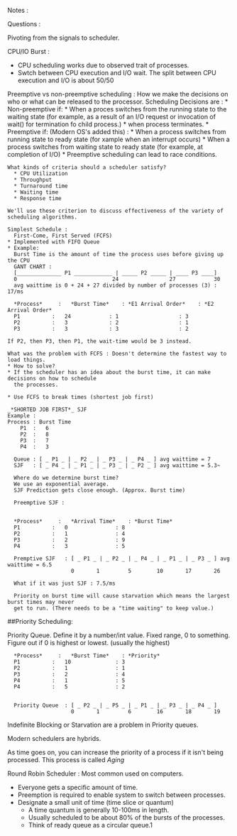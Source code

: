 Notes :

Questions :
  

Pivoting from the signals to scheduler.

CPU/IO Burst :
  * CPU scheduling works due to observed trait of processes.
  * Swtch between CPU execution and I/O wait.
    The split between CPU execution and I/O is about 50/50
    
    
  Preemptive vs non-preemptive scheduling :
    How we make the decisions on who or what can be released to the processor.
    Scheduling Decisions are :
      * Non-preemptive if:
        * When a proces switches from the running state to the waiting state (for example, as a result of an I/O request or invocation of wait() for termination fo child process.)
        * when process terminates.
      * Preemptive if: (Modern OS's added this) :
        * When a process switches from running state to ready state (for xample when an interrupt occurs)
        * When a process switches from waiting state to ready state (for example, at completion of I/O)
        * Preemptive scheduling can lead to race conditions.

    What kinds of criteria should a scheduler satisfy?
      * CPU Utilization
      * Throughput
      * Turnaround time
      * Waiting time
      * Response time

    We'll use these criterion to discuss effectiveness of the variety of scheduling algorithms.

    Simplest Schedule :
      First-Come, First Served (FCFS)
    * Implemented with FIFO Queue
    * Example: 
      Burst Time is the amount of time the process uses before giving up the CPU
      GANT CHART :
      [______________ P1 ____________ | _____ P2 _____ | ____ P3 ____]
      0                              24                27            30
      avg waittime is 0 + 24 + 27 divided by number of processes (3) : 17/ms

      *Process*     :   *Burst Time*    : *E1 Arrival Order*    : *E2 Arrival Order*
      P1          :   24            : 1                   : 3
      P2          :   3             : 2                   : 1
      P3          :   3             : 3                   : 2

    If P2, then P3, then P1, the wait-time would be 3 instead.

    What was the problem with FCFS : Doesn't determine the fastest way to load things.
    * How to solve?
    * If the scheduler has an idea about the burst time, it can make decisions on how to schedule
      the processes.

    * Use FCFS to break times (shortest job first)

    _*SHORTED JOB FIRST*_ SJF
    Example :
    Process : Burst Time
        P1  :   6
        P2  :   8
        P3  :   7
        P4  :   3

      Queue : [ _ P1 _ | _ P2 _ | _ P3 _ | _ P4 _ ] avg waittime = 7
      SJF   : [ _ P4 _ | _ P1 _ | _ P3 _ | _ P2 _ ] avg waittime = 5.3~

      Where do we determine burst time?
      We use an exponential average.
      SJF Prediction gets close enough. (Approx. Burst time)

      Preemptive SJF :


      *Process*     :   *Arrival Time*    : *Burst Time*
      P1          :   0               : 8
      P2          :   1               : 4
      P3          :   2               : 9
      P4          :   3               : 5

      Premptive SJF   : [ _ P1 _ | _ P2 _ | _ P4 _ | _ P1 _ | _ P3 _ ] avg waittime = 6.5
                        0       1         5        10       17       26

      What if it was just SJF : 7.5/ms

      Priority on burst time will cause starvation which means the largest burst times may never
      get to run. (There needs to be a "time waiting" to keep value.)


##Priority Scheduling:

  Priority Queue.
  Define it by a number/int value.
  Fixed range, 0 to something.
  Figure out if 0 is highest or lowest. (usually the highest)


      *Process*     :   *Burst Time*    : *Priority*
      P1          :   10              : 3
      P2          :   1               : 1
      P3          :   2               : 4
      P4          :   1               : 5
      P4          :   5               : 2


      Priority Queue  : [ _ P2 _ | _ P5 _ | _ P1 _ | _ P3 _ | _ P4 _ ]
                        0       1         6        16       18       19

  Indefinite Blocking or Starvation are a problem in Priority queues.

  Modern schedulers are hybrids.

  As time goes on, you can increase the priority of a process if it isn't being
  processed. This process is called *Aging*

  Round Robin Scheduler : Most common used on computers.
  * Everyone gets a specific amount of time.
  * Preemption is required to enable system to switch between processes.
  * Designate a small unit of time (time slice or quantum)
    * A time quantum is generally 10-100ms in length.
    * Usually scheduled to be about 80% of the bursts of the processes.
    * Think of ready queue as a circular queue.1
